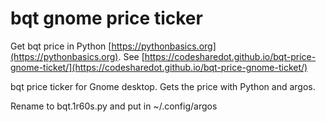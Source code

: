 # bqt gnome price ticker

Get bqt price in Python [https://pythonbasics.org](https://pythonbasics.org).
See [https://codesharedot.github.io/bqt-price-gnome-ticket/](https://codesharedot.github.io/bqt-price-gnome-ticket/)

bqt price ticker for Gnome desktop. Gets the price with Python and argos.

Rename to bqt.1r60s.py and put in ~/.config/argos
